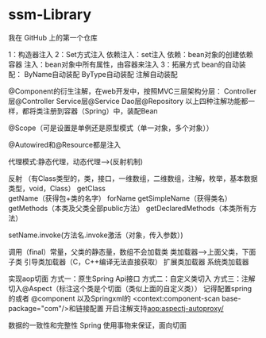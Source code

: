 # ssm-Library
我在 GitHub 上的第一个仓库

1：构造器注入
2：Set方式注入
依赖注入：set注入
依赖：bean对象的创建依赖容器
注入：bean对象中所有属性，由容器来注入
3：拓展方式
bean的自动装配：
ByName自动装配
ByType自动装配
注解自动装配

@Component的衍生注解，在web开发中，按照MVC三层架构分层：
Controller层@Controller
Service层@Service
Dao层@Repository
以上四种注解功能都一样，都将类注册到容器（Spring）中，装配Bean

@Scope（可是设置是单例还是原型模式（单一对象，多个对象））

@Autowired和@Resource都是注入


代理模式:静态代理，动态代理—>(反射机制)

反射
（有Class类型的，类，接口，一维数组，二维数组，注解，枚举，基本数据类型，void，Class）
getClass   
getName（获得包+类的名字）
forName
getSimpleName（获得类名）
getMethods（本类及父类全部public方法）
getDeclaredMethods（本类所有方法）

setName.invoke(方法名.invoke激活（对象，传入参数）)

调用（final）常量，父类的静态量，数组不会加载类
类加载器-->上面父类，下面子类
引导类加载器（C，C++编译无法直接获取）
扩展类加载器
系统类加载器

实现aop切面
方式一：原生Spring Api接口
方式二：自定义类切入
方式三：注解切入@Aspect（标注这个类是个切面（类似上面的自定义类））
记得配置spring的<bean>或者
@component   以及Springxml的 <context:component-scan base-package="com"/>和链接配置
开启注解支持<aop:aspectj-autoproxy/>

数据的一致性和完整性
Spring 使用事物来保证，面向切面
